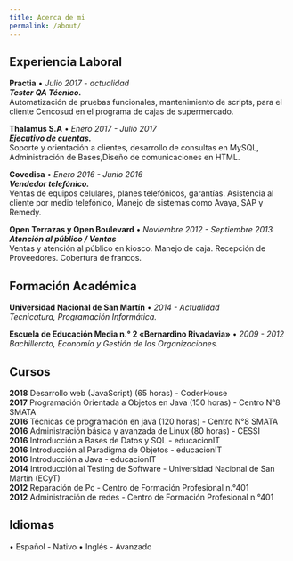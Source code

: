 ```yaml
---
title: Acerca de mi
permalink: /about/
---
```


## Experiencia Laboral

__Practia__ • _Julio 2017 - actualidad_  
**_Tester QA Técnico._**  
Automatización de pruebas funcionales, mantenimiento de scripts, para el cliente Cencosud en el programa de cajas de supermercado.  
	
__Thalamus S.A__ • _Enero 2017 - Julio 2017_  
**_Ejecutivo de  cuentas._**  
Soporte y orientación a clientes, desarrollo de consultas en MySQL, Administración de Bases,Diseño de comunicaciones en HTML.  
 
__Covedisa__ • _Enero 2016 - Junio 2016_  
**_Vendedor telefónico._**  
Ventas de equipos celulares, planes telefónicos, garantías. Asistencia al cliente por medio telefónico, Manejo de sistemas como Avaya, SAP y Remedy.   
 
__Open Terrazas y Open Boulevard__ • _Noviembre 2012 -  Septiembre 2013_  
**_Atención al público / Ventas_**  
Ventas y atención al público en kiosco. Manejo de caja. Recepción de Proveedores. Cobertura de francos.  

## Formación Académica  

__Universidad Nacional de San Martín__ • _2014 - Actualidad_   
_Tecnicatura, Programación Informática._ 
 
__Escuela de Educación Media n.° 2 «Bernardino Rivadavia»__ • _2009 - 2012_  
_Bachillerato, Economía y Gestión de las Organizaciones._ 

## Cursos  

__2018__ Desarrollo web (JavaScript) (65 horas) - CoderHouse  
__2017__ Programación Orientada a Objetos en Java (150 horas) - Centro N°8 SMATA  
__2016__ Técnicas de programación en java (120 horas) - Centro N°8 SMATA  
__2016__ Administración básica y avanzada de Linux (80 horas) - CESSI  
__2016__ Introducción a Bases de Datos y SQL - educacionIT  
__2016__ Introducción al Paradigma de Objetos - educacionIT  
__2016__ Introducción a Java -  educacionIT  
__2014__ Introducción al Testing de Software -  Universidad Nacional de San Martín (ECyT)  
__2012__ Reparación de Pc - Centro de Formación Profesional n.°401  
__2012__ Administración de redes - Centro de Formación Profesional n.°401  

## Idiomas  
• Español - Nativo
• Inglés - Avanzado